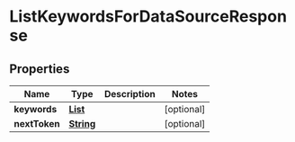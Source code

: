 

# ListKeywordsForDataSourceResponse


## Properties

| Name | Type | Description | Notes |
|------------ | ------------- | ------------- | -------------|
|**keywords** | [**List**](List.md) |  |  [optional] |
|**nextToken** | [**String**](String.md) |  |  [optional] |



